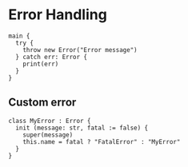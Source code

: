 # Error Handling
```the
main {
  try {
    throw new Error("Error message")
  } catch err: Error {
    print(err)
  }
}
```

## Custom error
```the
class MyError : Error {
  init (message: str, fatal := false) {
    super(message)
    this.name = fatal ? "FatalError" : "MyError"
  }
}
```
